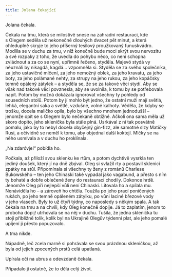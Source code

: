 ```yaml
---
title: Jolana čekající
---
```


Jolana čekala.

  

Čekala na tmu, která se milostivě snese na zahradní restauraci, kde s Olegem seděla už nekonečně dlouhých dvacet pět minut, a která ohleduplně skryje to jeho příšerný tesilový proužkovaný funuskvádro. Modlila se v duchu za tmu, v níž konečně bude moci skrýt svou nervozitu a své rozpaky z toho, že uvedla do pohybu něco, co není schopna zvládnout a za co se nyní, upřímně řečeno, styděla. Majevó stydá vy něuználi by nikagdá, kagdá… vzpomněla si. Styděla se za svého společníka, za jeho ustavičné mlčení, za jeho nemožný oblek, za jeho kravatu, za jeho boty, za jeho polámané nehty, za strupy na jeho rukou, za jeho kopáčsky temně opálený zátylek – a styděla se, že se za takové věci stydí. Aby se však nad takové věci povznesla, aby se uvolnila, k tomu by se potřebovala napít. Potom by možná dokázala ignorovat všechny ty pohledy od sousedních stolů. Potom by jí mohlo být jedno, že ostatní muži mají světlá, lehká, elegantní saka a světlé, vzdušné, volné kalhoty. Věděla, že kdyby se trošku, docela maličko opila, bylo by všechno mnohem jednodušší – jenomže opít se s Olegem bylo nečekaně obtížné. Ačkoli ona sama měla už skoro dopito, jeho sklenička byla stále plná. Usrkával z ní tak posvátně pomalu, jako by to nebyl docela obyčejný gin-fizz, ale samotné slzy Matičky Rusi, a očividně se neměl k tomu, aby objednal další koktejl. Mlčky se na něho usmívala a v duchu ho proklínala.

„Na zdaróvje!“ pobídla ho.

Počkala, až přiloží svou sklenku ke rtům, a potom dychtivě vysrkla ten jediný doušek, který jí na dně zbýval. Oleg si svlažil rty a postavil sklenici zpátky na stůl. Připomínala si všechny ty ženy z románů Charlese Bukowského – ten jeho Chinaski také vypadal jako vagabund, a přesto s ním ty bohaté a dobře oblečené ženy do restaurací chodily. Dokonce hrdě. Jenomže Oleg při nejlepší vůli není Chinaski. Litovala ho a spílala mu. Nenáviděla ho – a zároveň ho chtěla. Toužila po jeho prací poničených rukách, po jeho temně opáleném zátylku, po vůni laciné březové vody v jeho vlasech. Byly to už čtyři týdny, co naposledy s někým spala. A tak čekala na tmu a na chvíli, kdy Oleg konečně dopije. Já to zaplatím, jenom to proboha dopij! utrhovala se na něj v duchu. Tušila, že jedna sklenička tu stojí přibližně tolik, kolik byl na Ukrajině Olegův týdenní plat, ale jeho pomalé upíjení ji přesto popuzovalo.

A tma nikde.

Nápadně, leč zcela marně si pohrávala se svou prázdnou skleničkou, až byla od jejích zpocených prstů celá upatlaná.

Upírala oči na ubrus a odevzdaně čekala.

Připadalo jí ostatně, že to dělá celý život.
